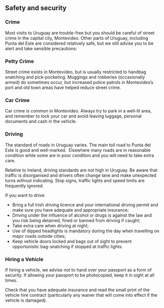 ## Safety and security

### **Crime**

Most visits to Uruguay are trouble-free but you should be careful of street crime in the capital city, Montevideo. Other parts of Uruguay, including Punta del Este are considered relatively safe, but we still advise you to be alert and take sensible precautions:

### **Petty Crime**

Street crime exists in Montevideo, but is usually restricted to handbag snatching and pick-pocketing. Muggings and robberies (occasionally armed) do sometimes occur, but increased police patrols in Montevideo’s port and old town areas have helped reduce street crime.

### **Car Crime**

Car crime is common in Montevideo. Always try to park in a well-lit area, and remember to lock your car and avoid leaving luggage, personal documents and cash in the vehicle.

### **Driving**

The standard of roads in Uruguay varies. The main toll road to Punta del Este is good and well-marked.  Elsewhere many roads are in reasonable condition while some are in poor condition and you will need to take extra care.

Relative to Ireland, driving standards are not high in Uruguay. Be aware that traffic is disorganised and drivers often change lane and make unexpected turns without indicating. Stop signs, traffic lights and speed limits are frequently ignored.

If you want to drive:

* Bring a full Irish driving licence and your international driving permit and make sure you have adequate and appropriate insurance;
* Driving under the influence of alcohol or drugs is against the law and you risk being detained, fined or banned from driving if caught;
* Take extra care when driving at night;
* Use of dipped headlights is mandatory during the day when travelling on major roads outside cities;
* Keep vehicle doors locked and bags out of sight to prevent opportunistic bag-snatching if stopped at traffic lights.

### **Hiring a Vehicle**

If hiring a vehicle, we advise not to hand over your passport as a form of security. If allowing your passport to be photocopied, keep it in sight at all times.

Check that you have adequate insurance and read the small print of the vehicle hire contract (particularly any waiver that will come into effect if the vehicle is damaged).
